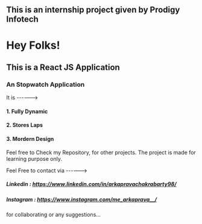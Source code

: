 ## This is an internship project given by Prodigy Infotech

# Hey Folks!
## This is a React JS Application
### An Stopwatch Application

It is ------>
#### 1. Fully Dynamic
#### 2. Stores Laps
#### 3. Mordern Design

Feel free to Check my Repository, for other projects.
The project is made for learning purpose only.

Feel Free to contact via ------>

##### Linkedin : https://www.linkedin.com/in/arkapravachakrabarty98/
##### Instagram : https://www.instagram.com/me_arkaprava__/

for collaborating or any suggestions...
